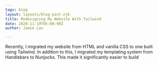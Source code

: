 ```yaml
---
tags: blog
layout: layouts/blog-post.njk
title: Redesigning My Website With Tailwind
date: 2020-11-19T05:00:00Z
author: Jamie Lau

---
```

Recently, I migrated my website from HTML and vanilla CSS to one built using Tailwind. In addition to this, I migrated my templating system from Handlebars to Nunjucks. This made it significantly easier to build 